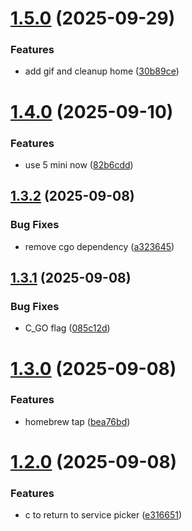 # [1.5.0](https://github.com/benjaminsanborn/psq/compare/v1.4.0...v1.5.0) (2025-09-29)


### Features

* add gif and cleanup home ([30b89ce](https://github.com/benjaminsanborn/psq/commit/30b89ce490bd7e7ae9e269d3d7959aac01a62bde))

# [1.4.0](https://github.com/benjaminsanborn/psq/compare/v1.3.2...v1.4.0) (2025-09-10)


### Features

* use 5 mini now ([82b6cdd](https://github.com/benjaminsanborn/psq/commit/82b6cdd9c385712fbb1c8962ed6cb7b7825920dd))

## [1.3.2](https://github.com/benjaminsanborn/psq/compare/v1.3.1...v1.3.2) (2025-09-08)


### Bug Fixes

* remove cgo dependency ([a323645](https://github.com/benjaminsanborn/psq/commit/a3236455dcd0ac37a99d7b7ac3454c7a48321c1f))

## [1.3.1](https://github.com/benjaminsanborn/psq/compare/v1.3.0...v1.3.1) (2025-09-08)


### Bug Fixes

* C_GO flag ([085c12d](https://github.com/benjaminsanborn/psq/commit/085c12d07c0c6968974ce26cfdb91fd7ad4a6640))

# [1.3.0](https://github.com/benjaminsanborn/psq/compare/v1.2.0...v1.3.0) (2025-09-08)


### Features

* homebrew tap ([bea76bd](https://github.com/benjaminsanborn/psq/commit/bea76bd7b4c567ee3386f041f04b34c869457449))

# [1.2.0](https://github.com/benjaminsanborn/psq/compare/v1.1.1...v1.2.0) (2025-09-08)


### Features

* c to return to service picker ([e316651](https://github.com/benjaminsanborn/psq/commit/e316651a3f9f3c6a30cad095c79dd31c7853dfe7))
